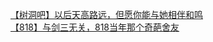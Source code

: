 [【树洞吧】以后天高路远，但愿你能与她相伴和鸣](http://tieba.baidu.com/p/3119730392?see_lz=1&pn=)   
[【818】与剑三无关，818当年那个奇葩舍友](http://tieba.baidu.com/p/3120712723?see_lz=1&pn=)   

